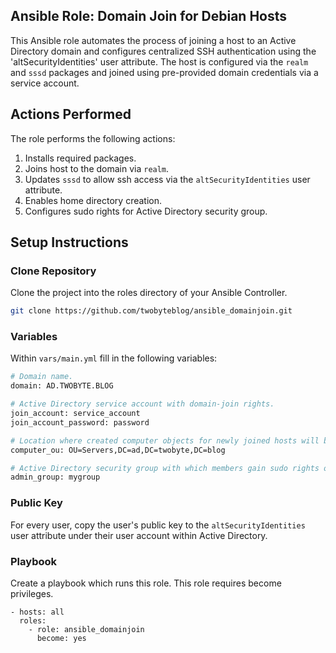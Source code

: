 ## Ansible Role: Domain Join for Debian Hosts

This Ansible role automates the process of joining a host to an Active Directory domain and configures centralized SSH authentication using the 'altSecurityIdentities' user attribute. The host is configured via the ```realm``` and ```sssd``` packages and joined using pre-provided domain credentials via a service account.

## Actions Performed

The role performs the following actions:

1. Installs required packages.
2. Joins host to the domain via ```realm```.
3. Updates ```sssd``` to allow ssh access via the ```altSecurityIdentities``` user attribute.
4. Enables home directory creation.
5. Configures sudo rights for Active Directory security group.

## Setup Instructions

### Clone Repository

Clone the project into the roles directory of your Ansible Controller.

```bash
git clone https://github.com/twobyteblog/ansible_domainjoin.git
```

### Variables

Within ```vars/main.yml``` fill in the following variables:

```bash
# Domain name.
domain: AD.TWOBYTE.BLOG

# Active Directory service account with domain-join rights.
join_account: service_account
join_account_password: password

# Location where created computer objects for newly joined hosts will be placed.
computer_ou: OU=Servers,DC=ad,DC=twobyte,DC=blog

# Active Directory security group with which members gain sudo rights over the host.
admin_group: mygroup
```

### Public Key

For every user, copy the user's public key to the ```altSecurityIdentities``` user attribute under their user account within Active Directory.

### Playbook

Create a playbook which runs this role. This role requires become privileges.

```
- hosts: all
  roles:
    - role: ansible_domainjoin
      become: yes
```